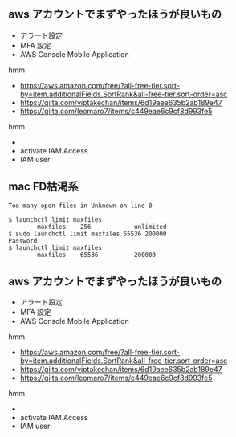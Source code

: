 ## aws アカウントでまずやったほうが良いもの

- アラート設定
- MFA 設定
- AWS Console Mobile Application

hmm

- https://aws.amazon.com/free/?all-free-tier.sort-by=item.additionalFields.SortRank&all-free-tier.sort-order=asc
- https://qiita.com/viptakechan/items/6d19aee635b2ab189e47
- https://qiita.com/leomaro7/items/c449eae6c9cf8d993fe5

hmm

- 
- activate IAM Access
- IAM user

## mac FD枯渇系

`Too many open files in Unknown on line 0`

```
$ launchctl limit maxfiles
        maxfiles    256            unlimited
$ sudo launchctl limit maxfiles 65536 200000
Password:
$ launchctl limit maxfiles
        maxfiles    65536          200000
```

## aws アカウントでまずやったほうが良いもの

- アラート設定
- MFA 設定
- AWS Console Mobile Application

hmm

- https://aws.amazon.com/free/?all-free-tier.sort-by=item.additionalFields.SortRank&all-free-tier.sort-order=asc
- https://qiita.com/viptakechan/items/6d19aee635b2ab189e47
- https://qiita.com/leomaro7/items/c449eae6c9cf8d993fe5

hmm

- 
- activate IAM Access
- IAM user

